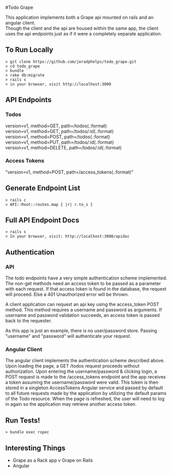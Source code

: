 #Todo Grape

This application implements both a Grape api mounted on rails and an angular client.  
Though the client and the api are housed within the same app, the client uses the api endpoints just as if it were a completely separate application.

## To Run Locally

    > git clone https://github.com/jeradphelps/todo_grape.git
    > cd todo_grape
    > bundle
    > rake db:migrate
    > rails s
    > in your browser, visit http://localhost:3000
    
## API Endpoints

### Todos
version=v1, method=GET, path=/todos(.:format)  
version=v1, method=GET, path=/todos/:id(.:format)  
version=v1, method=POST, path=/todos(.:format)  
version=v1, method=PUT, path=/todos/:id(.:format)  
version=v1, method=DELETE, path=/todos/:id(.:format)  

### Access Tokens
"version=v1, method=POST, path=/access_tokens(.:format)"

## Generate Endpoint List

    > rails c
    > API::Root::routes.map { |r| r.to_s }

## Full API Endpoint Docs

    > rails s
    > In your browser, visit: http://localhost:3000/apidoc

## Authentication

### API

The todo endpoints have a very simple authentication scheme implemented.  The non-get methods need an access token to be passed as a parameter with each request.  If that access token is found in the database, the request will proceed.  Else a 401 Unauthorized error will be thrown.

A client application can request an api key using the access_token POST method.  This method requires a username and password as arguments.  If username and password validation succeeds, an access token is passed back to the requester.

As this app is just an example, there is no user/password store.  Passing "username" and "password" will authenticate your request.

### Angular Client

The angular client implements the authentication scheme described above.  Upon loading the page, a GET /todos request proceeds without authorization.  Upon entering the username/password & clicking login, a POST request is made to the /access_tokens endpoint and the app receives a token assuming the username/password were valid.  This token is then stored in a singleton AccessTokens Angular service and passed by default to all future requests made by the application by utilizing the default params of the Todo resource.  When the page is refreshed, the user will need to log in again so the application may retrieve another access token.


## Run Tests!

    > bundle exec rspec
    
## Interesting Things
* Grape as a Rack app v Grape on Rails
* Angular

